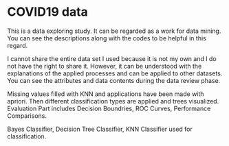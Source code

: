 # COVID19 data 

This is a data exploring study. It can be regarded as a work for data mining. You can see the descriptions along with the codes to be helpful in this regard.

I cannot share the entire data set I used because it is not my own and I do not have the right to share it. However, it can be understood with the explanations of the applied processes and can be applied to other datasets. <br>
You can see the attributes and data contents during the data review phase.<br>

Missing values filled with KNN and applications have been made with apriori. Then different classification types are applied and trees visualized. Evaluation Part includes Decision Boundries, ROC Curves, Performance Comparisons. <br>

Bayes Classifier, Decision Tree Classifier, KNN Classifier used for classification. 




 
